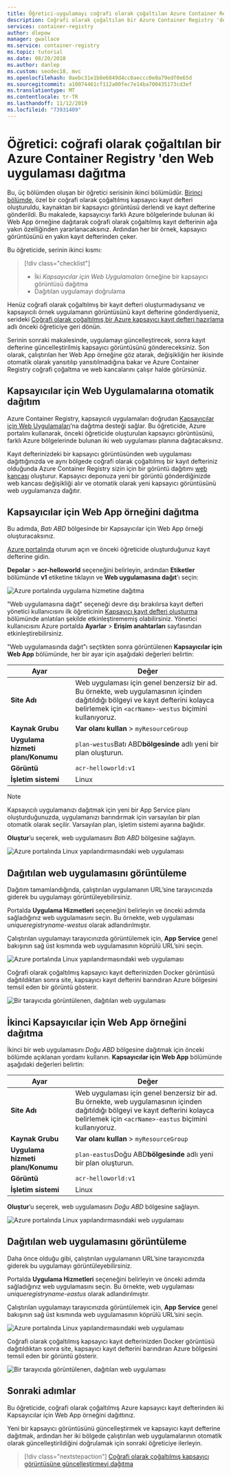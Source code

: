 ```yaml
---
title: Öğretici-uygulamayı coğrafi olarak çoğaltılan Azure Container Registry dağıtma
description: Coğrafi olarak çoğaltılan bir Azure Container Registry 'den bir kapsayıcı görüntüsü kullanarak Linux tabanlı bir Web uygulamasını iki farklı Azure bölgesine dağıtın. Üç bölümden oluşan bir serinin ikinci bölümü.
services: container-registry
author: dlepow
manager: gwallace
ms.service: container-registry
ms.topic: tutorial
ms.date: 08/20/2018
ms.author: danlep
ms.custom: seodec18, mvc
ms.openlocfilehash: 0aebc31e1b8e6849d4cc0aeccc0e0a79edf0e65d
ms.sourcegitcommit: a10074461cf112a00fec7e14ba700435173cd3ef
ms.translationtype: MT
ms.contentlocale: tr-TR
ms.lasthandoff: 11/12/2019
ms.locfileid: "73931409"
---
```

# <a name="tutorial-deploy-a-web-app-from-a-geo-replicated-azure-container-registry"></a>Öğretici: coğrafi olarak çoğaltılan bir Azure Container Registry 'den Web uygulaması dağıtma

Bu, üç bölümden oluşan bir öğretici serisinin ikinci bölümüdür. [Birinci bölümde](container-registry-tutorial-prepare-registry.md), özel bir coğrafi olarak çoğaltılmış kapsayıcı kayıt defteri oluşturuldu, kaynaktan bir kapsayıcı görüntüsü derlendi ve kayıt defterine gönderildi. Bu makalede, kapsayıcıyı farklı Azure bölgelerinde bulunan iki Web App örneğine dağıtarak coğrafi olarak çoğaltılmış kayıt defterinin ağa yakın özelliğinden yararlanacaksınız. Ardından her bir örnek, kapsayıcı görüntüsünü en yakın kayıt defterinden çeker.

Bu öğreticide, serinin ikinci kısmı:

> [!div class="checklist"]
> * İki *Kapsayıcılar için Web Uygulamaları* örneğine bir kapsayıcı görüntüsü dağıtma
> * Dağıtılan uygulamayı doğrulama

Henüz coğrafi olarak çoğaltılmış bir kayıt defteri oluşturmadıysanız ve kapsayıcılı örnek uygulamanın görüntüsünü kayıt defterine gönderdiyseniz, serideki [Coğrafi olarak çoğaltılmış bir Azure kapsayıcı kayıt defteri hazırlama](container-registry-tutorial-prepare-registry.md) adlı önceki öğreticiye geri dönün.

Serinin sonraki makalesinde, uygulamayı güncelleştirecek, sonra kayıt defterine güncelleştirilmiş kapsayıcı görüntüsünü göndereceksiniz. Son olarak, çalıştırılan her Web App örneğine göz atarak, değişikliğin her ikisinde otomatik olarak yansıtılıp yansıtılmadığına bakar ve Azure Container Registry coğrafi çoğaltma ve web kancalarını çalışır halde görürsünüz.

## <a name="automatic-deployment-to-web-apps-for-containers"></a>Kapsayıcılar için Web Uygulamalarına otomatik dağıtım

Azure Container Registry, kapsayıcılı uygulamaları doğrudan [Kapsayıcılar için Web Uygulamaları](../app-service/containers/index.yml)’na dağıtma desteği sağlar. Bu öğreticide, Azure portalını kullanarak, önceki öğreticide oluşturulan kapsayıcı görüntüsünü, farklı Azure bölgelerinde bulunan iki web uygulaması planına dağıtacaksınız.

Kayıt defterinizdeki bir kapsayıcı görüntüsünden web uygulaması dağıttığınızda ve aynı bölgede coğrafi olarak çoğaltılmış bir kayıt defteriniz olduğunda Azure Container Registry sizin için bir görüntü dağıtımı [web kancası](container-registry-webhook.md) oluşturur. Kapsayıcı deponuza yeni bir görüntü gönderdiğinizde web kancası değişikliği alır ve otomatik olarak yeni kapsayıcı görüntüsünü web uygulamanıza dağıtır.

## <a name="deploy-a-web-app-for-containers-instance"></a>Kapsayıcılar için Web App örneğini dağıtma

Bu adımda, *Batı ABD* bölgesinde bir Kapsayıcılar için Web App örneği oluşturacaksınız.

[Azure portalında](https://portal.azure.com) oturum açın ve önceki öğreticide oluşturduğunuz kayıt defterine gidin.

**Depolar** > **acr-helloworld** seçeneğini belirleyin, ardından **Etiketler** bölümünde **v1** etiketine tıklayın ve **Web uygulamasına dağıt**’ı seçin:

![Azure portalında uygulama hizmetine dağıtma][deploy-app-portal-01]

"Web uygulamasına dağıt" seçeneği devre dışı bırakılırsa kayıt defteri yönetici kullanıcısını ilk öğreticinin [Kapsayıcı kayıt defteri oluşturma](container-registry-tutorial-prepare-registry.md#create-a-container-registry) bölümünde anlatılan şekilde etkinleştirememiş olabilirsiniz. Yönetici kullanıcısını Azure portalda **Ayarlar** > **Erişim anahtarları** sayfasından etkinleştirebilirsiniz.

"Web uygulamasında dağıt"ı seçtikten sonra görüntülenen **Kapsayıcılar için Web App** bölümünde, her bir ayar için aşağıdaki değerleri belirtin:

| Ayar | Değer |
|---|---|
| **Site Adı** | Web uygulaması için genel benzersiz bir ad. Bu örnekte, web uygulamasının içinden dağıtıldığı bölgeyi ve kayıt defterini kolayca belirlemek için `<acrName>-westus` biçimini kullanıyoruz. |
| **Kaynak Grubu** | **Var olanı kullan** > `myResourceGroup` |
| **Uygulama hizmeti planı/Konumu** | `plan-westus`Batı ABD**bölgesinde** adlı yeni bir plan oluşturun. |
| **Görüntü** | `acr-helloworld:v1` |
| **İşletim sistemi** | Linux |

> [!NOTE]
> Kapsayıcılı uygulamanızı dağıtmak için yeni bir App Service planı oluşturduğunuzda, uygulamanızı barındırmak için varsayılan bir plan otomatik olarak seçilir. Varsayılan plan, işletim sistemi ayarına bağlıdır.

**Oluştur**’u seçerek, web uygulamasını *Batı ABD* bölgesine sağlayın.

![Azure portalında Linux yapılandırmasındaki web uygulaması][deploy-app-portal-02]

## <a name="view-the-deployed-web-app"></a>Dağıtılan web uygulamasını görüntüleme

Dağıtım tamamlandığında, çalıştırılan uygulamanın URL’sine tarayıcınızda giderek bu uygulamayı görüntüleyebilirsiniz.

Portalda **Uygulama Hizmetleri** seçeneğini belirleyin ve önceki adımda sağladığınız web uygulamasını seçin. Bu örnekte, web uygulaması *uniqueregistryname-westus* olarak adlandırılmıştır.

Çalıştırılan uygulamayı tarayıcınızda görüntülemek için, **App Service** genel bakışının sağ üst kısmında web uygulamasının köprülü URL’sini seçin.

![Azure portalında Linux yapılandırmasındaki web uygulaması][deploy-app-portal-04]

Coğrafi olarak çoğaltılmış kapsayıcı kayıt defterinizden Docker görüntüsü dağıtıldıktan sonra site, kapsayıcı kayıt defterini barındıran Azure bölgesini temsil eden bir görüntü gösterir.

![Bir tarayıcıda görüntülenen, dağıtılan web uygulaması][deployed-app-westus]

## <a name="deploy-second-web-app-for-containers-instance"></a>İkinci Kapsayıcılar için Web App örneğini dağıtma

İkinci bir web uygulamasını *Doğu ABD* bölgesine dağıtmak için önceki bölümde açıklanan yordamı kullanın. **Kapsayıcılar için Web App** bölümünde aşağıdaki değerleri belirtin:

| Ayar | Değer |
|---|---|
| **Site Adı** | Web uygulaması için genel benzersiz bir ad. Bu örnekte, web uygulamasının içinden dağıtıldığı bölgeyi ve kayıt defterini kolayca belirlemek için `<acrName>-eastus` biçimini kullanıyoruz. |
| **Kaynak Grubu** | **Var olanı kullan** > `myResourceGroup` |
| **Uygulama hizmeti planı/Konumu** | `plan-eastus`Doğu ABD**bölgesinde** adlı yeni bir plan oluşturun. |
| **Görüntü** | `acr-helloworld:v1` |
| **İşletim sistemi** | Linux |

**Oluştur**’u seçerek, web uygulamasını *Doğu ABD* bölgesine sağlayın.

![Azure portalında Linux yapılandırmasındaki web uygulaması][deploy-app-portal-06]

## <a name="view-the-deployed-web-app"></a>Dağıtılan web uygulamasını görüntüleme

Daha önce olduğu gibi, çalıştırılan uygulamanın URL’sine tarayıcınızda giderek bu uygulamayı görüntüleyebilirsiniz.

Portalda **Uygulama Hizmetleri** seçeneğini belirleyin ve önceki adımda sağladığınız web uygulamasını seçin. Bu örnekte, web uygulaması *uniqueregistryname-eastus* olarak adlandırılmıştır.

Çalıştırılan uygulamayı tarayıcınızda görüntülemek için, **App Service** genel bakışının sağ üst kısmında web uygulamasının köprülü URL’sini seçin.

![Azure portalında Linux yapılandırmasındaki web uygulaması][deploy-app-portal-07]

Coğrafi olarak çoğaltılmış kapsayıcı kayıt defterinizden Docker görüntüsü dağıtıldıktan sonra site, kapsayıcı kayıt defterini barındıran Azure bölgesini temsil eden bir görüntü gösterir.

![Bir tarayıcıda görüntülenen, dağıtılan web uygulaması][deployed-app-eastus]

## <a name="next-steps"></a>Sonraki adımlar

Bu öğreticide, coğrafi olarak çoğaltılmış Azure kapsayıcı kayıt defterinden iki Kapsayıcılar için Web App örneğini dağıttınız.

Yeni bir kapsayıcı görüntüsünü güncelleştirmek ve kapsayıcı kayıt defterine dağıtmak, ardından her iki bölgede çalıştırılan web uygulamalarının otomatik olarak güncelleştirildiğini doğrulamak için sonraki öğreticiye ilerleyin.

> [!div class="nextstepaction"]
> [Coğrafi olarak çoğaltılmış kapsayıcı görüntüsüne güncelleştirmeyi dağıtma](./container-registry-tutorial-deploy-update.md)

<!-- IMAGES -->
[deploy-app-portal-01]: ./media/container-registry-tutorial-deploy-app/deploy-app-portal-01.png
[deploy-app-portal-02]: ./media/container-registry-tutorial-deploy-app/deploy-app-portal-02.png
[deploy-app-portal-03]: ./media/container-registry-tutorial-deploy-app/deploy-app-portal-03.png
[deploy-app-portal-04]: ./media/container-registry-tutorial-deploy-app/deploy-app-portal-04.png
[deploy-app-portal-05]: ./media/container-registry-tutorial-deploy-app/deploy-app-portal-05.png
[deploy-app-portal-06]: ./media/container-registry-tutorial-deploy-app/deploy-app-portal-06.png
[deploy-app-portal-07]: ./media/container-registry-tutorial-deploy-app/deploy-app-portal-07.png
[deployed-app-westus]: ./media/container-registry-tutorial-deploy-app/deployed-app-westus.png
[deployed-app-eastus]: ./media/container-registry-tutorial-deploy-app/deployed-app-eastus.png